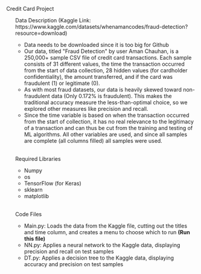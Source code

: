 Credit Card Project

<ul>
Data Description (Kaggle Link: https://www.kaggle.com/datasets/whenamancodes/fraud-detection?resource=download)
<ul>
<li>Data needs to be downloaded since it is too big for Github</li>
<li>Our data, titled "Fraud Detection" by user Aman Chauhan, is a 250,000+ sample CSV file of credit card transactions. Each sample consists of 31 different values, the time the transaction occurred from the start of data collection, 28 hidden values (for cardholder confidentiality), the amount transferred, and if the card was fraudulent (1) or legitimate (0).</li>
<li>As with most fraud datasets, our data is heavily skewed toward non-fraudulent data (Only 0.172% is fraudulent). This makes the traditional accuracy measure the less-than-optimal choice, so we explored other measures like precision and recall.</li>
<li>Since the time variable is based on when the transaction occurred from the start of collection, it has no real relevance to the legitimacy of a transaction and can thus be cut from the training and testing of ML algorithms. All other variables are used, and since all samples are complete (all columns filled) all samples were used.</li>
</ul>
<br>

Required Libraries
<ul>
<li>Numpy</li>
<li>os</li>
<li>TensorFlow (for Keras)</li>
<li>sklearn</li>
<li>matplotlib</li>
</ul>
<br>

Code Files
<ul>
<li>Main.py: Loads the data from the Kaggle file, cutting out the titles and time column, and creates a menu to choose which to run <strong>(Run this file)</strong></li>
<li>NN.py: Applies a neural network to the Kaggle data, displaying precision and recall on test samples</li>
<li>DT.py: Applies a decision tree to the Kaggle data, displaying accuracy and precision on test samples</li>
</ul>
</ul>
